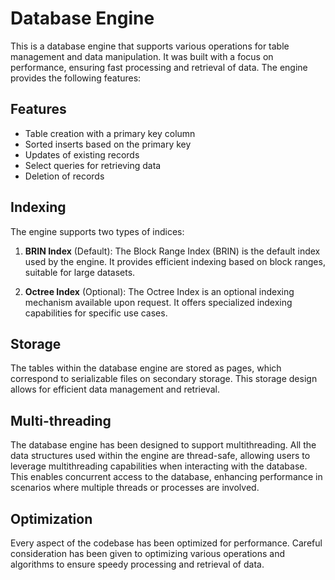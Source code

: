 # Database Engine

This is a database engine that supports various operations for table management and data manipulation. It was built with a focus on performance, ensuring fast processing and retrieval of data. The engine provides the following features:

## Features

- Table creation with a primary key column
- Sorted inserts based on the primary key
- Updates of existing records
- Select queries for retrieving data
- Deletion of records

## Indexing

The engine supports two types of indices:

1. **BRIN Index** (Default): The Block Range Index (BRIN) is the default index used by the engine. It provides efficient indexing based on block ranges, suitable for large datasets.

2. **Octree Index** (Optional): The Octree Index is an optional indexing mechanism available upon request. It offers specialized indexing capabilities for specific use cases.

## Storage

The tables within the database engine are stored as pages, which correspond to serializable files on secondary storage. This storage design allows for efficient data management and retrieval.

## Multi-threading

The database engine has been designed to support multithreading. All the data structures used within the engine are thread-safe, allowing users to leverage multithreading capabilities when interacting with the database. This enables concurrent access to the database, enhancing performance in scenarios where multiple threads or processes are involved.

## Optimization

Every aspect of the codebase has been optimized for performance. Careful consideration has been given to optimizing various operations and algorithms to ensure speedy processing and retrieval of data.
